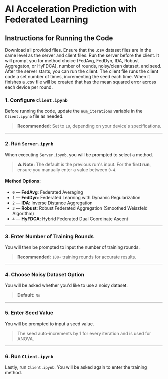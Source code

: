 # AI Acceleration Prediction with Federated Learning

## Instructions for Running the Code
Download all provided files. Ensure that the .csv dataset files are in the same level as the server and client files. Run the server before the client. It will prompt you for method choice (FedAvg, FedDyn, IDA, Robust Aggregaton, or HyFDCA), number of rounds, noisy/clean dataset, and seed. After the server starts, you can run the client. The client file runs the client code a set number of times, incrementing the seed each time. When it finishes a .csv file will be created that has the mean squared error across each device per round.

### 1. Configure `Client.ipynb`
Before running the code, update the `num_iterations` variable in the `Client.ipynb` file as needed.  
> **Recommended:** Set to `10`, depending on your device's specifications.

---

### 2. Run `Server.ipynb`
When executing `Server.ipynb`, you will be prompted to select a method.  

> ⚠️ **Note:** The default is the previous run's input. For the **first run**, ensure you manually enter a value between `0-4`.

#### Method Options:
- `0` — **FedAvg**: Federated Averaging  
- `1` — **FedDyn**: Federated Learning with Dynamic Regularization  
- `2` — **IDA**: Inverse Distance Aggregation  
- `3` — **Robust**: Robust Federated Aggregation (Smoothed Weiszfeld Algorithm)  
- `4` — **HyFDCA**: Hybrid Federated Dual Coordinate Ascent  

---

### 3. Enter Number of Training Rounds
You will then be prompted to input the number of training rounds.  

> **Recommended:** `100+` training rounds for accurate results.

---

### 4. Choose Noisy Dataset Option
You will be asked whether you'd like to use a noisy dataset.  
> **Default:** `No`

---

### 5. Enter Seed Value
You will be prompted to input a seed value.  
> The seed auto-increments by 1 for every iteration and is used for ANOVA.

---

### 6. Run `Client.ipynb`
Lastly, run `Client.ipynb`. You will be asked again to enter the training method.  
